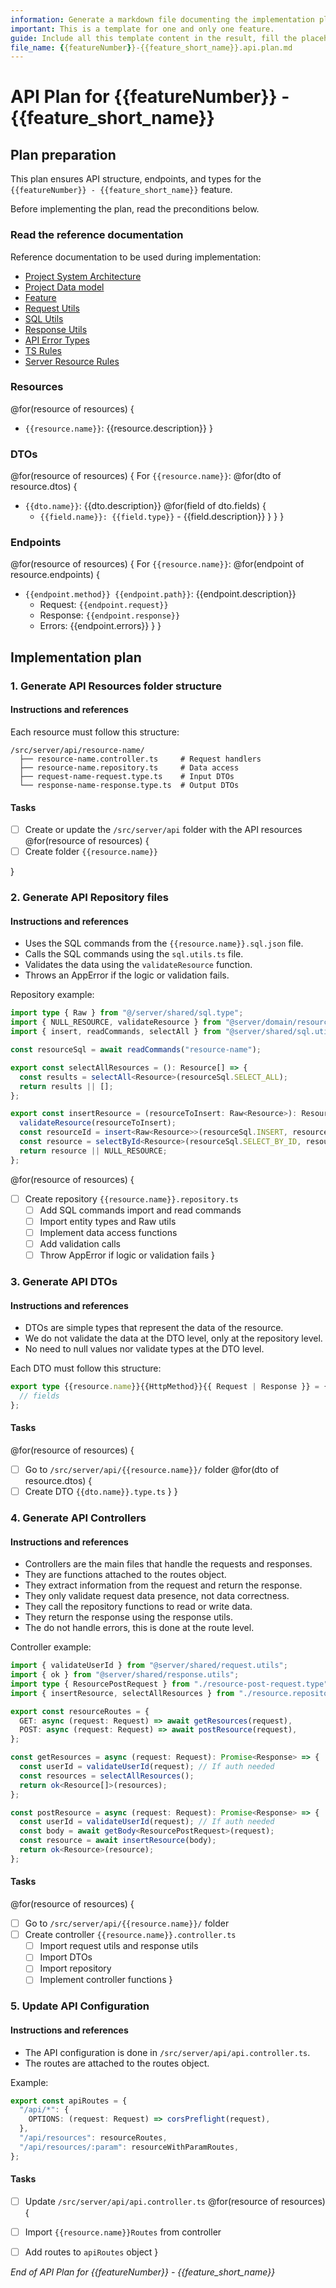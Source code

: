 ```yaml
---
information: Generate a markdown file documenting the implementation plan of the api tier for a feature.
important: This is a template for one and only one feature.
guide: Include all this template content in the result, fill the placeholders with the actual values.
file_name: {{featureNumber}}-{{feature_short_name}}.api.plan.md
---
```


# API Plan for **{{featureNumber}} - {{feature_short_name}}**

## Plan preparation

This plan ensures API structure, endpoints, and types for the `{{featureNumber}} - {{feature_short_name}}` feature.

Before implementing the plan, read the preconditions below.

### Read the reference documentation

Reference documentation to be used during implementation:

- [Project System Architecture](/docs/systems.blueprint.md)
- [Project Data model](/docs/data-model.blueprint.md)
- [Feature](/docs/{{featureNumber}}-{{feature_short_name}}/{{featureNumber}}-{{feature_short_name}}.blueprint.md)
- [Request Utils](/src/server/shared/request.utils.ts)
- [SQL Utils](/src/server/shared/sql.utils.ts)
- [Response Utils](/src/server/shared/response.utils.ts)
- [API Error Types](/src/server/shared/api-error.type.ts)
- [TS Rules](/.cursor/rules/type-script.mdc)
- [Server Resource Rules](/.cursor/rules/server-resource.mdc)

### Resources

<!--
Think about the resources needed to implement the feature.
List them in kebab-case, with a brief description.
No need to generate tasks for the resources at this point, just list them.
-->

@for(resource of resources) {
- `{{resource.name}}`: {{resource.description}}
}

### DTOs

<!--
Think about the Data Transfer Objects needed for each resource.
List them in PascalCase, with a brief description.
Follow the pattern: request-name-request.type.ts and response-name-response.type.ts
No need to generate tasks for the DTOs at this point, just list them.
-->

@for(resource of resources) {
For `{{resource.name}}`:
@for(dto of resource.dtos) {
- `{{dto.name}}`: {{dto.description}}
  @for(field of dto.fields) {
  - `{{field.name}}: {{field.type}}` - {{field.description}}
  }
}
}

### Endpoints

<!--
For each resource, think about the endpoints needed.
List them with their HTTP method, path, and description.
Include request/response types and error cases.
No need to generate tasks for the endpoints at this point, just list them.
-->

@for(resource of resources) {
For `{{resource.name}}`:
@for(endpoint of resource.endpoints) {
- `{{endpoint.method}} {{endpoint.path}}`: {{endpoint.description}}
  - Request: `{{endpoint.request}}`
  - Response: `{{endpoint.response}}`
  - Errors: {{endpoint.errors}}
}
}

## Implementation plan

### 1. Generate API Resources folder structure

#### Instructions and references

Each resource must follow this structure:
```
/src/server/api/resource-name/
  ├── resource-name.controller.ts     # Request handlers
  ├── resource-name.repository.ts     # Data access
  ├── request-name-request.type.ts    # Input DTOs
  └── response-name-response.type.ts  # Output DTOs
```


#### Tasks

- [ ] Create or update the `/src/server/api` folder with the API resources
@for(resource of resources) {
- [ ] Create folder `{{resource.name}}`

}

### 2. Generate API Repository files

#### Instructions and references

- Uses the SQL commands from the `{{resource.name}}.sql.json` file.
- Calls the SQL commands using the `sql.utils.ts` file.
- Validates the data using the `validateResource` function.
- Throws an AppError if the logic or validation fails.

Repository example:
```typescript
import type { Raw } from "@/server/shared/sql.type";
import { NULL_RESOURCE, validateResource } from "@server/domain/resource.type";
import { insert, readCommands, selectAll } from "@server/shared/sql.utils";

const resourceSql = await readCommands("resource-name");

export const selectAllResources = (): Resource[] => {
  const results = selectAll<Resource>(resourceSql.SELECT_ALL);
  return results || [];
};

export const insertResource = (resourceToInsert: Raw<Resource>): Resource => {
  validateResource(resourceToInsert);
  const resourceId = insert<Raw<Resource>>(resourceSql.INSERT, resourceToInsert);
  const resource = selectById<Resource>(resourceSql.SELECT_BY_ID, resourceId);
  return resource || NULL_RESOURCE;
};
```

@for(resource of resources) {
- [ ] Create repository `{{resource.name}}.repository.ts`
  - [ ] Add SQL commands import and read commands
  - [ ] Import entity types and Raw utils
  - [ ] Implement data access functions
  - [ ] Add validation calls
  - [ ] Throw AppError if logic or validation fails
} 

### 3. Generate API DTOs

#### Instructions and references

- DTOs are simple types that represent the data of the resource.
- We do not validate the data at the DTO level, only at the repository level.
- No need to null values nor validate types at the DTO level.

Each DTO must follow this structure:
```typescript 
export type {{resource.name}}{{HttpMethod}}{{ Request | Response }} = {
  // fields
};
```

#### Tasks

@for(resource of resources) {
  - [ ] Go to `/src/server/api/{{resource.name}}/` folder
@for(dto of resource.dtos) {
- [ ] Create DTO `{{dto.name}}.type.ts`
}
}

### 4. Generate API Controllers

#### Instructions and references

- Controllers are the main files that handle the requests and responses.
- They are functions attached to the routes object.
- They extract information from the request and return the response.
- They only validate request data presence, not data correctness.
- They call the repository functions to read or write data.
- They return the response using the response utils.
- The do not handle errors, this is done at the route level.

Controller example:
```typescript
import { validateUserId } from "@server/shared/request.utils";
import { ok } from "@server/shared/response.utils";
import type { ResourcePostRequest } from "./resource-post-request.type";
import { insertResource, selectAllResources } from "./resource.repository";

export const resourceRoutes = {
  GET: async (request: Request) => await getResources(request),
  POST: async (request: Request) => await postResource(request),
};

const getResources = async (request: Request): Promise<Response> => {
  const userId = validateUserId(request); // If auth needed
  const resources = selectAllResources();
  return ok<Resource[]>(resources);
};

const postResource = async (request: Request): Promise<Response> => {
  const userId = validateUserId(request); // If auth needed
  const body = await getBody<ResourcePostRequest>(request);
  const resource = await insertResource(body);
  return ok<Resource>(resource);
};
```

#### Tasks

@for(resource of resources) {
- [ ] Go to `/src/server/api/{{resource.name}}/` folder
- [ ] Create controller `{{resource.name}}.controller.ts`
  - [ ] Import request utils and response utils
  - [ ] Import DTOs
  - [ ] Import repository
  - [ ] Implement controller functions
}

### 5. Update API Configuration

#### Instructions and references

- The API configuration is done in `/src/server/api/api.controller.ts`.
- The routes are attached to the routes object.
  
Example:
```typescript
export const apiRoutes = {
  "/api/*": {
    OPTIONS: (request: Request) => corsPreflight(request),
  },
  "/api/resources": resourceRoutes,
  "/api/resources/:param": resourceWithParamRoutes,
};
```

#### Tasks

- [ ] Update `/src/server/api/api.controller.ts`
@for(resource of resources) {
- [ ] Import `{{resource.name}}Routes` from controller
- [ ] Add routes to `apiRoutes` object
}


_End of API Plan for {{featureNumber}} - {{feature_short_name}}_